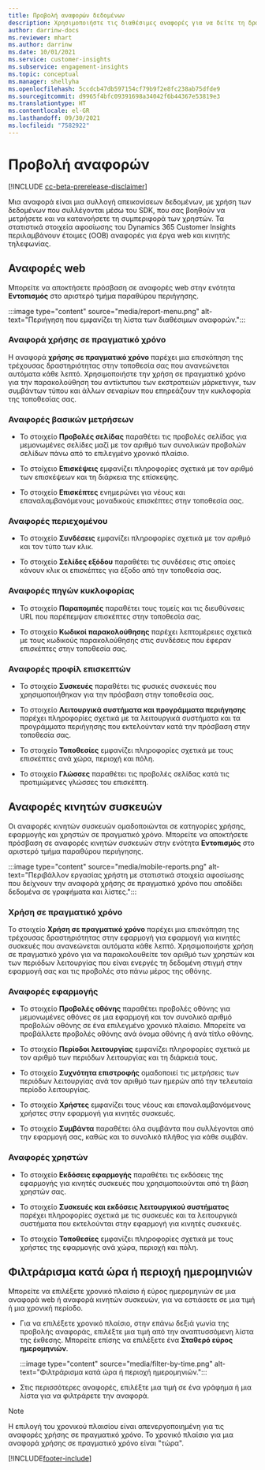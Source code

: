 ```yaml
---
title: Προβολή αναφορών δεδομένων
description: Χρησιμοποιήστε τις διαθέσιμες αναφορές για να δείτε τη δραστηριότητα σε πραγματικό χρόνο στην τοποθεσία σας.
author: darrinw-docs
ms.reviewer: mhart
ms.author: darrinw
ms.date: 10/01/2021
ms.service: customer-insights
ms.subservice: engagement-insights
ms.topic: conceptual
ms.manager: shellyha
ms.openlocfilehash: 5ccdcb47db597154cf79b9f2e8fc238ab75dfde9
ms.sourcegitcommit: d9965f4bfc09391698a34042f6b44367e53819e3
ms.translationtype: HT
ms.contentlocale: el-GR
ms.lasthandoff: 09/30/2021
ms.locfileid: "7582922"
---
```

# <a name="view-reports"></a>Προβολή αναφορών

[!INCLUDE [cc-beta-prerelease-disclaimer](includes/cc-beta-prerelease-disclaimer.md)]

Μια αναφορά είναι μια συλλογή απεικονίσεων δεδομένων, με χρήση των δεδομένων που συλλέγονται μέσω του SDK, που σας βοηθούν να μετρήσετε και να κατανοήσετε τη συμπεριφορά των χρηστών. Τα στατιστικά στοιχεία αφοσίωσης του Dynamics 365 Customer Insights περιλαμβάνουν έτοιμες (OOB) αναφορές για έργα web και κινητής τηλεφωνίας.  

## <a name="web-reports"></a>Αναφορές web

Μπορείτε να αποκτήσετε πρόσβαση σε αναφορές web στην ενότητα **Εντοπισμός** στο αριστερό τμήμα παραθύρου περιήγησης.

:::image type="content" source="media/report-menu.png" alt-text="Περιήγηση που εμφανίζει τη λίστα των διαθέσιμων αναφορών.":::

### <a name="real-time-usage-report"></a>Αναφορά χρήσης σε πραγματικό χρόνο

Η αναφορά **χρήσης σε πραγματικό χρόνο** παρέχει μια επισκόπηση της τρέχουσας δραστηριότητας στην τοποθεσία σας που ανανεώνεται αυτόματα κάθε λεπτό. Χρησιμοποιήστε την χρήση σε πραγματικό χρόνο για την παρακολούθηση του αντίκτυπου των εκστρατειών μάρκετινγκ, των συμβάντων τύπου και άλλων σεναρίων που επηρεάζουν την κυκλοφορία της τοποθεσίας σας.

### <a name="key-metrics-reports"></a>Αναφορές βασικών μετρήσεων

- Το στοιχείο **Προβολές σελίδας** παραθέτει τις προβολές σελίδας για μεμονωμένες σελίδες μαζί με τον αριθμό των συνολικών προβολών σελίδων πάνω από το επιλεγμένο χρονικό πλαίσιο.

- Το στοίχειο **Επισκέψεις** εμφανίζει πληροφορίες σχετικά με τον αριθμό των επισκέψεων και τη διάρκεια της επίσκεψης.

- Το στοιχείο **Επισκέπτες** ενημερώνει για νέους και επαναλαμβανόμενους μοναδικούς επισκέπτες στην τοποθεσία σας.

### <a name="content-reports"></a>Αναφορές περιεχομένου

- Το στοιχείο **Συνδέσεις** εμφανίζει πληροφορίες σχετικά με τον αριθμό και τον τύπο των κλικ.

- Το στοιχείο **Σελίδες εξόδου** παραθέτει τις συνδέσεις στις οποίες κάνουν κλικ οι επισκέπτες για έξοδο από την τοποθεσία σας.

### <a name="traffic-sources-reports"></a>Αναφορές πηγών κυκλοφορίας

- Το στοιχείο **Παραπομπές** παραθέτει τους τομείς και τις διευθύνσεις URL που παρέπεμψαν επισκέπτες στην τοποθεσία σας.

- Το στοιχείο **Κωδικοί παρακολούθησης** παρέχει λεπτομέρειες σχετικά με τους κωδικούς παρακολούθησης στις συνδέσεις που έφεραν επισκέπτες στην τοποθεσία σας.

### <a name="visitor-profiles-reports"></a>Αναφορές προφίλ επισκεπτών

- Το στοιχείο **Συσκευές** παραθέτει τις φυσικές συσκευές που χρησιμοποιήθηκαν για την πρόσβαση στην τοποθεσία σας.

- Το στοιχείο **Λειτουργικά συστήματα και προγράμματα περιήγησης** παρέχει πληροφορίες σχετικά με τα λειτουργικά συστήματα και τα προγράμματα περιήγησης που εκτελούνταν κατά την πρόσβαση στην τοποθεσία σας.

- Το στοιχείο **Τοποθεσίες** εμφανίζει πληροφορίες σχετικά με τους επισκέπτες ανά χώρα, περιοχή και πόλη.

- Το στοιχείο **Γλώσσες** παραθέτει τις προβολές σελίδας κατά τις προτιμώμενες γλώσσες του επισκέπτη.

## <a name="mobile-reports"></a>Αναφορές κινητών συσκευών

Οι αναφορές κινητών συσκευών ομαδοποιώνται σε κατηγορίες χρήσης, εφαρμογής και χρηστών σε πραγματικό χρόνο. Μπορείτε να αποκτήσετε πρόσβαση σε αναφορές κινητών συσκευών στην ενότητα **Εντοπισμός** στο αριστερό τμήμα παραθύρου περιήγησης.   

:::image type="content" source="media/mobile-reports.png" alt-text="Περιβάλλον εργασίας χρήστη με στατιστικά στοιχεία αφοσίωσης που δείχνουν την αναφορά χρήσης σε πραγματικό χρόνο που αποδίδει δεδομένα σε γραφήματα και λίστες.":::   

### <a name="real-time-usage"></a>Χρήση σε πραγματικό χρόνο

Το στοιχείο **Χρήση σε πραγματικό χρόνο** παρέχει μια επισκόπηση της τρέχουσας δραστηριότητας στην εφαρμογή για εφαρμογή για κινητές συσκευές που ανανεώνεται αυτόματα κάθε λεπτό. Χρησιμοποιήστε χρήση σε πραγματικό χρόνο για να παρακολουθείτε τον αριθμό των χρηστών και των περιόδων λειτουργίας που είναι ενεργές τη δεδομένη στιγμή στην εφαρμογή σας και τις προβολές στο πάνω μέρος της οθόνης.

### <a name="app-reports"></a>Αναφορές εφαρμογής

- Το στοιχείο **Προβολές οθόνης** παραθέτει προβολές οθόνης για μεμονωμένες οθόνες σε μια εφαρμογή και τον συνολικό αριθμό προβολών οθόνης σε ένα επιλεγμένο χρονικό πλαίσιο. Μπορείτε να προβάλλετε προβολές οθόνης ανά όνομα οθόνης ή ανά τίτλο οθόνης.

- Το στοιχείο **Περίοδοι λειτουργίας** εμφανίζει πληροφορίες σχετικά με τον αριθμό των περιόδων λειτουργίας και τη διάρκειά τους.

- Το στοιχείο **Συχνότητα επιστροφής** ομαδοποιεί τις μετρήσεις των περιόδων λειτουργίας ανά τον αριθμό των ημερών από την τελευταία περίοδο λειτουργίας.

- Το στοιχείο **Χρήστες** εμφανίζει τους νέους και επαναλαμβανόμενους χρήστες στην εφαρμογή για κινητές συσκευές.

- Το στοιχείο **Συμβάντα** παραθέτει όλα συμβάντα που συλλέγονται από την εφαρμογή σας, καθώς και το συνολικό πλήθος για κάθε συμβάν.

### <a name="user-reports"></a>Αναφορές χρηστών

- Το στοιχείο **Εκδόσεις εφαρμογής** παραθέτει τις εκδόσεις της εφαρμογής για κινητές συσκευές που χρησιμοποιούνται από τη βάση χρηστών σας.

- Το στοιχείο **Συσκευές και εκδόσεις λειτουργικού συστήματος** παρέχει πληροφορίες σχετικά με τις συσκευές και τα λειτουργικά συστήματα που εκτελούνται στην εφαρμογή για κινητές συσκευές.

- Το στοιχείο **Τοποθεσίες** εμφανίζει πληροφορίες σχετικά με τους χρήστες της εφαρμογής ανά χώρα, περιοχή και πόλη.

## <a name="filter-by-time-or-date-range"></a>Φιλτράρισμα κατά ώρα ή περιοχή ημερομηνιών

Μπορείτε να επιλέξετε χρονικό πλαίσιο ή εύρος ημερομηνιών σε μια αναφορά web ή αναφορά κινητών συσκευών, για να εστιάσετε σε μια τιμή ή μια χρονική περίοδο. 

- Για να επιλέξετε χρονικό πλαίσιο, στην επάνω δεξιά γωνία της προβολής αναφοράς, επιλέξτε μια τιμή από την αναπτυσσόμενη λίστα της έκθεσης. Μπορείτε επίσης να επιλέξετε ένα **Σταθερό εύρος ημερομηνιών**. 

  :::image type="content" source="media/filter-by-time.png" alt-text="Φιλτράρισμα κατά ώρα ή περιοχή ημερομηνιών.":::   

- Στις περισσότερες αναφορές, επιλέξτε μια τιμή σε ένα γράφημα ή μια λίστα για να φιλτράρετε την αναφορά.

> [!NOTE]
> Η επιλογή του χρονικού πλαισίου είναι απενεργοποιημένη για τις αναφορές χρήσης σε πραγματικό χρόνο. Το χρονικό πλαίσιο για μια αναφορά χρήσης σε πραγματικό χρόνο είναι "τώρα".


[!INCLUDE[footer-include](../includes/footer-banner.md)]
